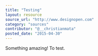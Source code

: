 ```yaml
---
title: "Testing"
layout: resource
source_url: "http://www.designopen.com"
category: "sources"
contributor: "@__christianmata"
posted_date: "2015-04-30"
---
```

Something amazing! To test.